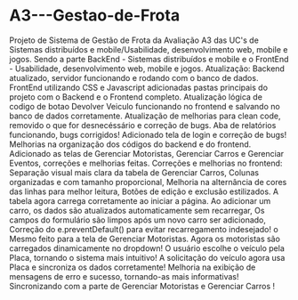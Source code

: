 # A3---Gestao-de-Frota
Projeto de Sistema de Gestão de Frota da Avaliação A3 das UC's de Sistemas distribuídos e mobile/Usabilidade, desenvolvimento web, mobile e jogos. 
Sendo a parte BackEnd - Sistemas distribuídos e mobile e o FrontEnd - Usabilidade, desenvolvimento web, mobile e jogos.
Atualização: Backend atualizado, servidor funcionando e rodando com o banco de dados. FrontEnd utilizando CSS e Javascript adicionadas pastas principais do projeto com o Backend e o Frontend completo.
Atualização lógica de codigo de botao Devolver Veiculo funcionando no frontend e salvando no banco de dados corretamente.
Atualização de melhorias para clean code, removido o que for desnecéssário e correção de bugs.
Aba de relatórios funcionando, bugs corrigidos!
Adicionado tela de login e correção de bugs!
Melhorias na organização dos códigos do backend e do frontend.
Adicionado as telas de Gerenciar Motoristas, Gerenciar Carros e Gerenciar Eventos, correções e melhorias feitas.
Correções e melhorias no frontend: Separação visual mais clara da tabela de Gerenciar Carros,  Colunas organizadas e com tamanho proporcional, Melhoria na alternância de cores das linhas para melhor leitura, Botões de edição e exclusão estilizados. A tabela agora carrega corretamente ao iniciar a página.  Ao adicionar um carro, os dados são atualizados automaticamente sem recarregar, Os campos do formulário são limpos após um novo carro ser adicionado,  Correção do e.preventDefault() para evitar recarregamento indesejado! o Mesmo feito para a tela de Gerenciar Motoristas.
Agora os motoristas são carregados dinamicamente no dropdown!  O usuário escolhe o veículo pela Placa, tornando o sistema mais intuitivo!  A solicitação do veículo agora usa Placa e sincroniza os dados corretamente! Melhoria na exibição de mensagens de erro e sucesso, tornando-as mais informativas! Sincronizando com a parte de Gerenciar Motoristas e Gerenciar Carros !

